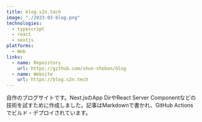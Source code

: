 ```yaml
---
title: blog.s2n.tech
image: "./2023-03-blog.png"
technologies:
  - typescript
  - react
  - nextjs
platforms:
  - Web
links:
  - name: Repository
    url: https://github.com/shun-shobon/blog
  - name: Website
    url: https://blog.s2n.tech
---
```


自作のブログサイトです。Next.jsのApp DirやReact Server Componentなどの技術を試すために作成しました。記事はMarkdownで書かれ、GitHub Actionsでビルド・デプロイされています。
